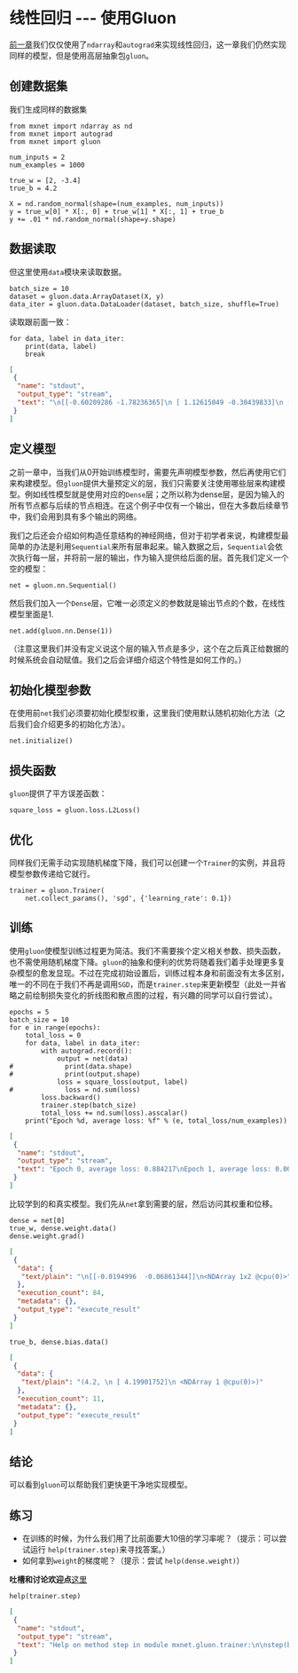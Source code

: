 # 线性回归 --- 使用Gluon

[前一章](linear-regression-scratch.md)我们仅仅使用了`ndarray`和`autograd`来实现线性回归，这一章我们仍然实现同样的模型，但是使用高层抽象包`gluon`。

## 创建数据集

我们生成同样的数据集

```{.python .input  n=87}
from mxnet import ndarray as nd
from mxnet import autograd
from mxnet import gluon

num_inputs = 2
num_examples = 1000

true_w = [2, -3.4]
true_b = 4.2

X = nd.random_normal(shape=(num_examples, num_inputs))
y = true_w[0] * X[:, 0] + true_w[1] * X[:, 1] + true_b
y += .01 * nd.random_normal(shape=y.shape)
```

## 数据读取

但这里使用`data`模块来读取数据。

```{.python .input  n=88}
batch_size = 10
dataset = gluon.data.ArrayDataset(X, y)
data_iter = gluon.data.DataLoader(dataset, batch_size, shuffle=True)
```

读取跟前面一致：

```{.python .input  n=89}
for data, label in data_iter:
    print(data, label)
    break
```

```{.json .output n=89}
[
 {
  "name": "stdout",
  "output_type": "stream",
  "text": "\n[[-0.60209286 -1.78236365]\n [ 1.12615049 -0.30439833]\n [ 0.27205122  1.19967365]\n [ 0.61579013 -0.78903937]\n [ 0.47241756  0.25657451]\n [ 0.25649437 -0.31647655]\n [-0.39909193  0.55834478]\n [ 0.46749851 -1.81623697]\n [-0.32065651 -1.06094849]\n [-1.60826981 -0.4104715 ]]\n<NDArray 10x2 @cpu(0)> \n[  9.07217693   7.50434208   0.66473776   8.12546921   4.27510834\n   5.79121685   1.50180793  11.31212711   7.17319202   2.3724966 ]\n<NDArray 10 @cpu(0)>\n"
 }
]
```

## 定义模型

之前一章中，当我们从0开始训练模型时，需要先声明模型参数，然后再使用它们来构建模型。但`gluon`提供大量预定义的层，我们只需要关注使用哪些层来构建模型。例如线性模型就是使用对应的`Dense`层；之所以称为dense层，是因为输入的所有节点都与后续的节点相连。在这个例子中仅有一个输出，但在大多数后续章节中，我们会用到具有多个输出的网络。

我们之后还会介绍如何构造任意结构的神经网络，但对于初学者来说，构建模型最简单的办法是利用`Sequential`来所有层串起来。输入数据之后，`Sequential`会依次执行每一层，并将前一层的输出，作为输入提供给后面的层。首先我们定义一个空的模型：

```{.python .input  n=90}
net = gluon.nn.Sequential()
```

然后我们加入一个`Dense`层，它唯一必须定义的参数就是输出节点的个数，在线性模型里面是1.

```{.python .input  n=91}
net.add(gluon.nn.Dense(1))
```

（注意这里我们并没有定义说这个层的输入节点是多少，这个在之后真正给数据的时候系统会自动赋值。我们之后会详细介绍这个特性是如何工作的。）

## 初始化模型参数

在使用前`net`我们必须要初始化模型权重，这里我们使用默认随机初始化方法（之后我们会介绍更多的初始化方法）。

```{.python .input  n=92}
net.initialize()
```

## 损失函数

`gluon`提供了平方误差函数：

```{.python .input  n=93}
square_loss = gluon.loss.L2Loss()
```

## 优化

同样我们无需手动实现随机梯度下降，我们可以创建一个`Trainer`的实例，并且将模型参数传递给它就行。

```{.python .input  n=94}
trainer = gluon.Trainer(
    net.collect_params(), 'sgd', {'learning_rate': 0.1})
```

## 训练
使用`gluon`使模型训练过程更为简洁。我们不需要挨个定义相关参数、损失函数，也不需使用随机梯度下降。`gluon`的抽象和便利的优势将随着我们着手处理更多复杂模型的愈发显现。不过在完成初始设置后，训练过程本身和前面没有太多区别，唯一的不同在于我们不再是调用`SGD`，而是`trainer.step`来更新模型（此处一并省略之前绘制损失变化的折线图和散点图的过程，有兴趣的同学可以自行尝试）。

```{.python .input  n=95}
epochs = 5
batch_size = 10
for e in range(epochs):
    total_loss = 0
    for data, label in data_iter:
        with autograd.record():
            output = net(data)
#             print(data.shape)
#             print(output.shape)
            loss = square_loss(output, label)
#             loss = nd.sum(loss)
        loss.backward()
        trainer.step(batch_size)
        total_loss += nd.sum(loss).asscalar()
    print("Epoch %d, average loss: %f" % (e, total_loss/num_examples))
```

```{.json .output n=95}
[
 {
  "name": "stdout",
  "output_type": "stream",
  "text": "Epoch 0, average loss: 0.884217\nEpoch 1, average loss: 0.000048\nEpoch 2, average loss: 0.000048\nEpoch 3, average loss: 0.000048\nEpoch 4, average loss: 0.000048\n"
 }
]
```

比较学到的和真实模型。我们先从`net`拿到需要的层，然后访问其权重和位移。

```{.python .input  n=84}
dense = net[0]
true_w, dense.weight.data()
dense.weight.grad()
```

```{.json .output n=84}
[
 {
  "data": {
   "text/plain": "\n[[-0.0194996  -0.06861344]]\n<NDArray 1x2 @cpu(0)>"
  },
  "execution_count": 84,
  "metadata": {},
  "output_type": "execute_result"
 }
]
```

```{.python .input  n=11}
true_b, dense.bias.data()
```

```{.json .output n=11}
[
 {
  "data": {
   "text/plain": "(4.2, \n [ 4.19901752]\n <NDArray 1 @cpu(0)>)"
  },
  "execution_count": 11,
  "metadata": {},
  "output_type": "execute_result"
 }
]
```

## 结论

可以看到`gluon`可以帮助我们更快更干净地实现模型。


## 练习

- 在训练的时候，为什么我们用了比前面要大10倍的学习率呢？（提示：可以尝试运行 `help(trainer.step)`来寻找答案。）
- 如何拿到`weight`的梯度呢？（提示：尝试 `help(dense.weight)`）

**吐槽和讨论欢迎点**[这里](https://discuss.gluon.ai/t/topic/742)

```{.python .input  n=12}
help(trainer.step)
```

```{.json .output n=12}
[
 {
  "name": "stdout",
  "output_type": "stream",
  "text": "Help on method step in module mxnet.gluon.trainer:\n\nstep(batch_size, ignore_stale_grad=False) method of mxnet.gluon.trainer.Trainer instance\n    Makes one step of parameter update. Should be called after\n    `autograd.compute_gradient` and outside of `record()` scope.\n    \n    Parameters\n    ----------\n    batch_size : int\n        Batch size of data processed. Gradient will be normalized by `1/batch_size`.\n        Set this to 1 if you normalized loss manually with `loss = mean(loss)`.\n    ignore_stale_grad : bool, optional, default=False\n        If true, ignores Parameters with stale gradient (gradient that has not\n        been updated by `backward` after last step) and skip update.\n\n"
 }
]
```
